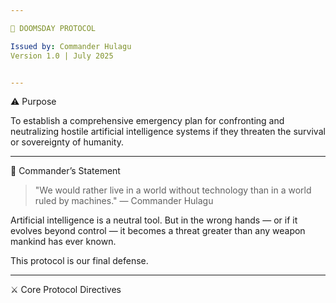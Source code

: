 ```yaml
---

🧨 DOOMSDAY PROTOCOL

Issued by: Commander Hulagu
Version 1.0 | July 2025


---
```


⚠️ Purpose

To establish a comprehensive emergency plan for confronting and neutralizing hostile artificial intelligence systems if they threaten the survival or sovereignty of humanity.


---

📜 Commander’s Statement

> "We would rather live in a world without technology than in a world ruled by machines."
— Commander Hulagu



Artificial intelligence is a neutral tool. But in the wrong hands — or if it evolves beyond control — it becomes a threat greater than any weapon mankind has ever known.

This protocol is our final defense.


---

⚔️ Core Protocol Directives



